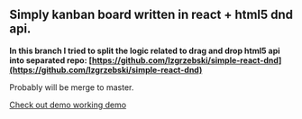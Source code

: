 ## Simply kanban board written in react + html5 dnd api.  

**In this branch I tried to split the logic related to drag and drop html5 api into separated repo: [https://github.com/lzgrzebski/simple-react-dnd](https://github.com/lzgrzebski/simple-react-dnd)**

Probably will be merge to master.

[Check out demo working demo](https://lzgrzebski.github.io/react-kanban-flow/)

